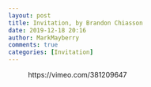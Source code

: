 ```yaml
---
layout: post
title: Invitation, by Brandon Chiasson
date: 2019-12-18 20:16
author: MarkMayberry
comments: true
categories: [Invitation]
---
```

<!-- wp:core-embed/vimeo {"url":"https://vimeo.com/381209647","type":"video","providerNameSlug":"vimeo","className":"wp-embed-aspect-4-3 wp-has-aspect-ratio"} -->
<figure class="wp-block-embed-vimeo wp-block-embed is-type-video is-provider-vimeo wp-embed-aspect-4-3 wp-has-aspect-ratio"><div class="wp-block-embed__wrapper">
https://vimeo.com/381209647
</div></figure>
<!-- /wp:core-embed/vimeo -->
